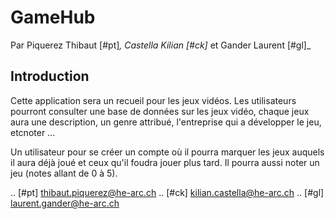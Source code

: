 # GameHub


Par Piquerez Thibaut [#pt]_, Castella Kilian [#ck]_ et Gander Laurent [#gl]_


## Introduction


Cette application sera un recueil pour les jeux vidéos. Les utilisateurs pourront consulter une base de données sur les jeux vidéo, chaque jeux aura une description, un genre attribué, l'entreprise qui a développer le jeu, etcnoter ...

Un utilisateur pour se créer un compte où il pourra marquer les jeux auquels il aura déjà joué et ceux qu'il foudra jouer plus tard. Il pourra aussi noter un jeu (notes allant de 0 à 5).
 

 .. [#pt] <thibaut.piquerez@he-arc.ch>
 .. [#ck] <kilian.castella@he-arc.ch>
 .. [#gl] <laurent.gander@he-arc.ch>
